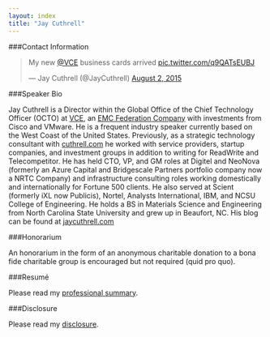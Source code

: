 ```yaml
---
layout: index
title: "Jay Cuthrell"
---
```

###Contact Information

<blockquote class="twitter-tweet" lang="en"><p lang="en" dir="ltr">My new <a href="https://twitter.com/VCE">@VCE</a> business cards arrived <a href="http://t.co/q9QATsEUBJ">pic.twitter.com/q9QATsEUBJ</a></p>&mdash; Jay Cuthrell (@JayCuthrell) <a href="https://twitter.com/JayCuthrell/status/627899573449535492">August 2, 2015</a></blockquote>
<script async src="//platform.twitter.com/widgets.js" charset="utf-8"></script>

###Speaker Bio

Jay Cuthrell is a Director within the Global Office of the Chief Technology Officer (OCTO) at <a href="http://vce.com">VCE</a>, an [EMC Federation Company](http://www.emc.com/futureready) with investments from Cisco and VMware. He is a frequent industry speaker currently based on the West Coast of the United States. Previously, as a strategic technology consultant with <a href="http://cuthrell.com">cuthrell.com</a> he worked with service providers, startup companies, and investment groups in addition to writing for ReadWrite and Telecompetitor. He has held CTO, VP, and GM roles at Digitel and NeoNova (formerly an Azure Capital and Bridgescale Partners portfolio company now a NRTC Company) and infrastructure consulting roles working domestically and internationally for Fortune 500 clients. He also served at Scient (formerly iXL now Publicis), Nortel, Analysts International, IBM, and NCSU College of Engineering. He holds a BS in Materials Science and Engineering from North Carolina State University and grew up in Beaufort, NC. His blog can be found at <a href="http://jaycuthrell.com">jaycuthrell.com</a>

###Honorarium 

An honorarium in the form of an anonymous charitable donation to a bona fide charitable group is encouraged but not required (quid pro quo).

###Resum&eacute;

Please read my [professional summary](http://jaycuthrell.com/resume/).

###Disclosure

Please read my [disclosure](http://jaycuthrell.com/disclosure/).
